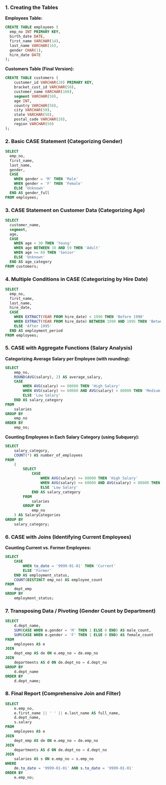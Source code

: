 ### 1. Creating the Tables

**Employees Table:**

```sql
CREATE TABLE employees (
  emp_no INT PRIMARY KEY,
  birth_date DATE,
  first_name VARCHAR(14),
  last_name VARCHAR(16),
  gender CHAR(1),
  hire_date DATE
);
```

**Customers Table (Final Version):**

```sql
CREATE TABLE customers (
    customer_id VARCHAR(20) PRIMARY KEY,
    bracket_cust_id VARCHAR(50),
    customer_name VARCHAR(100),
    segment VARCHAR(50),
    age INT,
    country VARCHAR(50),
    city VARCHAR(50),
    state VARCHAR(50),
    postal_code VARCHAR(20),
    region VARCHAR(50)
);
```


### 2. Basic CASE Statement (Categorizing Gender)

```sql
SELECT
  emp_no,
  first_name,
  last_name,
  gender,
  CASE
    WHEN gender = 'M' THEN 'Male'
    WHEN gender = 'F' THEN 'Female'
    ELSE 'Unknown'
  END AS gender_full
FROM employees;
```


### 3. CASE Statement on Customer Data (Categorizing Age)

```sql
SELECT
  customer_name,
  segment,
  age,
  CASE
    WHEN age < 30 THEN 'Young'
    WHEN age BETWEEN 30 AND 59 THEN 'Adult'
    WHEN age >= 60 THEN 'Senior'
    ELSE 'Unknown'
  END AS age_category
FROM customers;
```


### 4. Multiple Conditions in CASE (Categorizing by Hire Date)

```sql
SELECT
  emp_no,
  first_name,
  last_name,
  hire_date,
  CASE
    WHEN EXTRACT(YEAR FROM hire_date) < 1990 THEN 'Before 1990'
    WHEN EXTRACT(YEAR FROM hire_date) BETWEEN 1990 AND 1995 THEN 'Between 1990 and 1995'
    ELSE 'After 1995'
  END AS employment_period
FROM employees;
```


### 5. CASE with Aggregate Functions (Salary Analysis)

**Categorizing Average Salary per Employee (with rounding):**

```sql
SELECT
    emp_no,
    ROUND(AVG(salary), 2) AS average_salary,
    CASE
        WHEN AVG(salary) >= 80000 THEN 'High Salary'
        WHEN AVG(salary) >= 60000 AND AVG(salary) < 80000 THEN 'Medium Salary'
        ELSE 'Low Salary'
    END AS salary_category
FROM
    salaries
GROUP BY
    emp_no
ORDER BY
    emp_no;
```

**Counting Employees in Each Salary Category (using Subquery):**

```sql
SELECT
    salary_category,
    COUNT(*) AS number_of_employees
FROM
    (
        SELECT
            CASE
                WHEN AVG(salary) >= 80000 THEN 'High Salary'
                WHEN AVG(salary) >= 60000 AND AVG(salary) < 80000 THEN 'Medium Salary'
                ELSE 'Low Salary'
            END AS salary_category
        FROM
            salaries
        GROUP BY
            emp_no
    ) AS SalaryCategories
GROUP BY
    salary_category;
```


### 6. CASE with Joins (Identifying Current Employees)

**Counting Current vs. Former Employees:**

```sql
SELECT
    CASE
        WHEN to_date = '9999-01-01' THEN 'Current'
        ELSE 'Former'
    END AS employment_status,
    COUNT(DISTINCT emp_no) AS employee_count
FROM
    dept_emp
GROUP BY
    employment_status;
```


### 7. Transposing Data / Pivoting (Gender Count by Department)

```sql
SELECT
    d.dept_name,
    SUM(CASE WHEN e.gender = 'M' THEN 1 ELSE 0 END) AS male_count,
    SUM(CASE WHEN e.gender = 'F' THEN 1 ELSE 0 END) AS female_count
FROM
    employees AS e
JOIN
    dept_emp AS de ON e.emp_no = de.emp_no
JOIN
    departments AS d ON de.dept_no = d.dept_no
GROUP BY
    d.dept_name
ORDER BY
    d.dept_name;
```


### 8. Final Report (Comprehensive Join and Filter)

```sql
SELECT
    e.emp_no,
    e.first_name || ' ' || e.last_name AS full_name,
    d.dept_name,
    s.salary
FROM
    employees AS e
JOIN
    dept_emp AS de ON e.emp_no = de.emp_no
JOIN
    departments AS d ON de.dept_no = d.dept_no
JOIN
    salaries AS s ON e.emp_no = s.emp_no
WHERE
    de.to_date = '9999-01-01' AND s.to_date = '9999-01-01'
ORDER BY
    e.emp_no;
```

